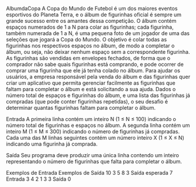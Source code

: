 AlbumdaCopa
A Copa do Mundo de Futebol é um dos maiores eventos esportivos do Planeta Terra, e o álbum de figurinhas oficial é sempre um 
grande sucesso entre os amantes dessa competição. O álbum contém espaços numerados de 1 a N para colar as figurinhas; cada figurinha, 
também numerada de 1 a N, é uma pequena foto de um jogador de uma das seleções que jogará a Copa do Mundo. O objetivo é colar todas as 
figurinhas nos respectivos espaços no álbum, de modo a completar o álbum, ou seja, não deixar nenhum espaço sem a correspondente figurinha.
As figurinhas são vendidas em envelopes fechados, de forma que o comprador não sabe quais figurinhas está comprando, e pode ocorrer de comprar 
uma figurinha que ele já tenha colado no álbum.
Para ajudar os usuários, a empresa responsável pela venda do álbum e das figurinhas quer criar um aplicativo que permita gerenciar facilmente 
as figurinhas que faltam para completar o álbum e está solicitando a sua ajuda.
Dados o número total de espaços e figurinhas do álbum, e uma lista das figurinhas já compradas (que pode conter figurinhas repetidas), 
o seu desafio é determinar quantas figurinhas faltam para completar o álbum.

Entrada 
A primeira linha contém um inteiro N (1 ≤ N ≤ 100) indicando o número total de figurinhas e espaços no álbum. 
A segunda linha contém um inteiro M (1 ≤ M ≤ 300) indicando o número de figurinhas já compradas. Cada uma das M linhas seguintes contém 
um número inteiro X (1 ≤ X ≤ N) indicando uma figurinha já comprada.

Saída 
Seu programa deve produzir uma única linha contendo um inteiro representando o número de figurinhas que falta para completar o álbum.

Exemplos de Entrada Exemplos de Saída 10 3 5 8 3 Saída esperada 7 Entrada 3 4 2 1 3 3 Saída 0
